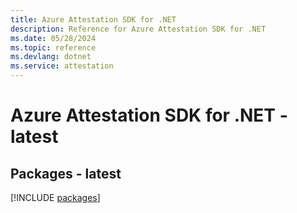```yaml
---
title: Azure Attestation SDK for .NET
description: Reference for Azure Attestation SDK for .NET
ms.date: 05/28/2024
ms.topic: reference
ms.devlang: dotnet
ms.service: attestation
---
```

# Azure Attestation SDK for .NET - latest
## Packages - latest
[!INCLUDE [packages](attestation-index.md)]